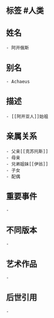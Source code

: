 ## 标签  #人类
## 姓名
	- 阿开俄斯
## 别名
	- Achaeus
## 描述
	- [[阿开亚人]]始祖
## 亲属关系
	- 父亲[[克苏托斯]]
	- 母亲
	- 兄弟姐妹[[伊翁]]
	- 子女
	- 配偶
## 重要事件
	-
## 不同版本
	-
## 艺术作品
	-
## 后世引用
	-
